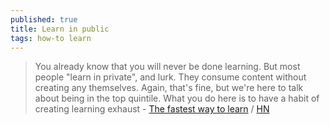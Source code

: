 ```yaml
---
published: true
title: Learn in public
tags: how-to learn
---
```

> You already know that you will never be done learning. But most people "learn in private", and lurk. They consume content without creating any themselves. Again, that's fine, but we're here to talk about being in the top quintile. What you do here is to have a habit of creating learning exhaust - [The fastest way to learn](https://www.swyx.io/writing/learn-in-public/) / [HN](https://news.ycombinator.com/item?id=24099104)
